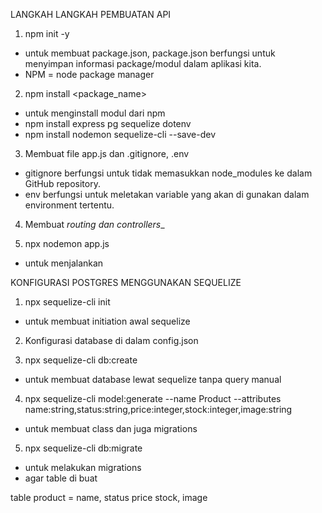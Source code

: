 LANGKAH LANGKAH PEMBUATAN API

1. npm init -y
- untuk membuat package.json, package.json berfungsi untuk menyimpan informasi package/modul dalam aplikasi kita.
- NPM = node package manager

2. npm install <package_name>
- untuk menginstall modul dari npm
- npm install express pg sequelize dotenv
- npm install nodemon sequelize-cli --save-dev

3. Membuat file app.js dan .gitignore, .env
- gitignore berfungsi untuk tidak memasukkan node_modules ke dalam GitHub repository.
- env berfungsi untuk meletakan variable yang akan di gunakan dalam environment tertentu.

4. Membuat _routing dan controllers__

5. npx nodemon app.js
- untuk menjalankan


KONFIGURASI POSTGRES MENGGUNAKAN SEQUELIZE

1. npx sequelize-cli init
- untuk membuat initiation awal sequelize

2. Konfigurasi database di dalam config.json

3. npx sequelize-cli db:create
- untuk membuat database lewat sequelize tanpa query manual

4. npx sequelize-cli model:generate --name Product --attributes name:string,status:string,price:integer,stock:integer,image:string
- untuk membuat class dan juga migrations

5. npx sequelize-cli db:migrate
- untuk melakukan migrations
- agar table di buat


table product = name, status price stock, image
